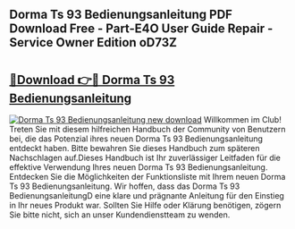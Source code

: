 ## Dorma Ts 93 Bedienungsanleitung PDF Download Free - Part-E4O User Guide Repair - Service Owner Edition oD73Z

# <h2><a href="http://df46og.blite.top/?on=Dorma+Ts+93+Bedienungsanleitung">🔗Download 👉🔴 Dorma Ts 93 Bedienungsanleitung</a></h2>

[![Dorma Ts 93 Bedienungsanleitung new download](https://i.imgur.com/lujVjoI.png)](http://df46og.blite.top/?on=Dorma+Ts+93+Bedienungsanleitung)
Willkommen im Club! Treten Sie mit diesem hilfreichen Handbuch der Community von Benutzern bei, die das Potenzial ihres neuen Dorma Ts 93 Bedienungsanleitung entdeckt haben. Bitte bewahren Sie dieses Handbuch zum späteren Nachschlagen auf.Dieses Handbuch ist Ihr zuverlässiger Leitfaden für die effektive Verwendung Ihres neuen Dorma Ts 93 Bedienungsanleitung. Entdecken Sie die Möglichkeiten der Funktionsliste mit Ihrem neuen Dorma Ts 93 Bedienungsanleitung. Wir hoffen, dass das Dorma Ts 93 BedienungsanleitungD eine klare und prägnante Anleitung für den Einstieg in Ihr neues Produkt war. Sollten Sie Hilfe oder Klärung benötigen, zögern Sie bitte nicht, sich an unser Kundendienstteam zu wenden.
